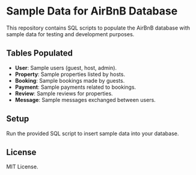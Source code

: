 # Sample Data for AirBnB Database

This repository contains SQL scripts to populate the AirBnB database with sample data for testing and development purposes.

## Tables Populated

- **User**: Sample users (guest, host, admin).
- **Property**: Sample properties listed by hosts.
- **Booking**: Sample bookings made by guests.
- **Payment**: Sample payments related to bookings.
- **Review**: Sample reviews for properties.
- **Message**: Sample messages exchanged between users.

## Setup

Run the provided SQL script to insert sample data into your database.

## License

MIT License.